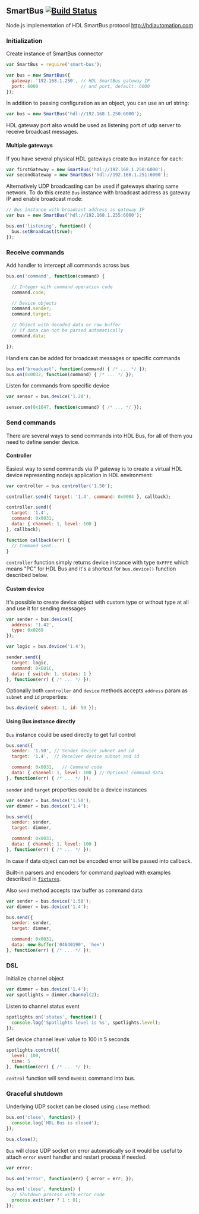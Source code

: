 ## SmartBus [![Build Status](https://travis-ci.org/caligo-mentis/smart-bus.svg)](https://travis-ci.org/caligo-mentis/smart-bus)

Node.js implementation of HDL SmartBus protocol http://hdlautomation.com

### Initialization

Create instance of SmartBus connector

```js
var SmartBus = require('smart-bus');

var bus = new SmartBus({
  gateway: '192.168.1.250', // HDL SmartBus gateway IP
  port: 6000                // and port, default: 6000
});
```

In addition to passing configuration as an object, you can use an url string:

```js
var bus = new SmartBus('hdl://192.168.1.250:6000');
```

HDL gateway port also would be used as listening port of udp server
to receive broadcast messages.

#### Multiple gateways

If you have several physical HDL gateways create `Bus` instance for each:

```js
var firstGateway = new SmartBus('hdl://192.168.1.250:6000');
var secondGateway = new SmartBus('hdl://192.168.1.251:6000');
```

Alternatively UDP broadcasting can be used if gateways sharing same network.
To do this create `Bus` instance with broadcast address as gateway IP and enable
broadcast mode:

```js
// Bus instance with broadcast address as gateway IP
var bus = new SmartBus('hdl://192.168.1.255:6000');

bus.on('listening', function() {
  bus.setBroadcast(true);
});
```

### Receive commands

Add handler to intercept all commands across bus

```js
bus.on('command', function(command) {

  // Integer with command operation code
  command.code;

  // Device objects
  command.sender;
  command.target;

  // Object with decoded data or raw buffer
  // if data can not be parsed automatically
  command.data;

});
```

Handlers can be added for broadcast messages or specific commands

```js
bus.on('broadcast', function(command) { /* ... */ });
bus.on(0x0032, function(command) { /* ... */ });
```

Listen for commands from specific device

```js
var sensor = bus.device('1.20');

sensor.on(0x1647, function(command) { /* ... */ });
```

### Send commands

There are several ways to send commands into HDL Bus, for all of them
you need to define sender device.

#### Controller

Easiest way to send commands via IP gateway is to create a virtual
HDL device representing nodejs application in HDL environment:

```js
var controller = bus.controller('1.50');

controller.send({ target: '1.4', command: 0x0004 }, callback);

controller.send({
  target: '1.4',
  command: 0x0031,
  data: { channel: 1, level: 100 }
}, callback);

function callback(err) {
  // Command sent...
}
```

`controller` function simply returns device instance
with type `0xFFFE` which means "PC" for HDL Bus and it's
a shortcut for `bus.device()` function described below.

#### Custom device

It's possible to create device object with custom type
or without type at all and use it for sending messages

```js
var sender = bus.device({
  address: '1.42',
  type: 0x0269
});

var logic = bus.device('1.4');

sender.send({
  target: logic,
  command: 0xE01C,
  data: { switch: 1, status: 1 }
}, function(err) { /* ... */ });
```

Optionally both `controller` and `device` methods accepts
`address` param as `subnet` and `id` properties:

```js
bus.device({ subnet: 1, id: 50 });
```

#### Using Bus instance directly

`Bus` instance could be used directly to get full control

```js
bus.send({
  sender: '1.50', // Sender device subnet and id
  target: '1.4',  // Receiver device subnet and id

  command: 0x0031,   // Command code
  data: { channel: 1, level: 100 } // Optional command data
}, function(err) { /* ... */ });
```

`sender` and `target` properties could be a device instances

```js
var sender = bus.device('1.50');
var dimmer = bus.device('1.4');

bus.send({
  sender: sender,
  target: dimmer,

  command: 0x0031,
  data: { channel: 1, level: 100 }
}, function(err) { /* ... */ });
```

In case if data object can not be encoded error will be passed into callback.

Built-in parsers and encoders for command payload with examples
described in [`fixtures`](test/fixtures/commands.js).

Also `send` method accepts raw buffer as command data:

```js
var sender = bus.device('1.50');
var dimmer = bus.device('1.4');

bus.send({
  sender: sender,
  target: dimmer,

  command: 0x0031,
  data: new Buffer('04640190', 'hex')
}, function(err) { /* ... */ });
```

### DSL

Initialize channel object

```js
var dimmer = bus.device('1.4');
var spotlights = dimmer.channel(2);
```
Listen to channel status event

```js
spotlights.on('status', function() {
  console.log('Spotlights level is %s', spotlights.level);
});
```

Set device channel level value to 100 in 5 seconds

```js
spotlights.control({
  level: 100,
  time: 5
}, function(err) { /* ... */ });
```

`control` function will send `0x0031` command into bus.

### Graceful shutdown

Underlying UDP socket can be closed using `close` method:

```js
bus.on('close', function() {
  console.log('HDL Bus is closed');
});

bus.close();
```

`Bus` will close UDP socket on error automatically so it
would be useful to attach `error` event handler and restart
process if needed.

```js
var error;

bus.on('error', function(err) { error = err; });

bus.on('close', function() {
  // Shutdown process with error code
  process.exit(err ? 1 : 0);
});
```
